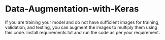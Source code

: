 # Data-Augmentation-with-Keras
If you are training your model and do not have sufficient images for training, validation, and testing, you can augment the images to multiply them using this code. Install requirements.txt and run the code as per your requirement.
